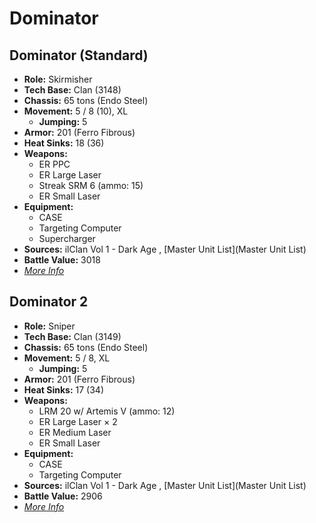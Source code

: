 # Dominator 

## Dominator (Standard) 

- **Role:** Skirmisher 
- **Tech Base:** Clan (3148) 
- **Chassis:** 65 tons (Endo Steel) 
- **Movement:** 5 / 8 (10), XL 
  - **Jumping:** 5 
- **Armor:** 201 (Ferro Fibrous) 
- **Heat Sinks:** 18 (36) 
- **Weapons:** 
  - ER PPC 
  - ER Large Laser 
  - Streak SRM 6 (ammo: 15) 
  - ER Small Laser 
- **Equipment:** 
  - CASE 
  - Targeting Computer 
  - Supercharger 
- **Sources:** ilClan Vol 1 - Dark Age , [Master Unit List](Master Unit List) 
- **Battle Value:** 3018 
- [*More Info*](dominator/dominator_standard.md) 

## Dominator 2 

- **Role:** Sniper 
- **Tech Base:** Clan (3149) 
- **Chassis:** 65 tons (Endo Steel) 
- **Movement:** 5 / 8, XL 
  - **Jumping:** 5 
- **Armor:** 201 (Ferro Fibrous) 
- **Heat Sinks:** 17 (34) 
- **Weapons:** 
  - LRM 20 w/ Artemis V (ammo: 12) 
  - ER Large Laser × 2 
  - ER Medium Laser 
  - ER Small Laser 
- **Equipment:** 
  - CASE 
  - Targeting Computer 
- **Sources:** ilClan Vol 1 - Dark Age , [Master Unit List](Master Unit List) 
- **Battle Value:** 2906 
- [*More Info*](dominator/dominator_2.md) 

